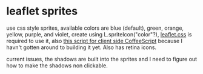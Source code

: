 leaflet sprites
=====
use css style sprites, available colors are blue (default), green, orange, yellow, purple, and violet, create using L.spriteIcon("color"?), [leaflet.css](https://github.com/calvinmetcalf/leaflet.css) is required to use it, also [this script for client side CoffeeScript](http://coffeescript.org/extras/coffee-script.js) because I havn't gotten around to building it yet. Also has retina icons.

current issues, the shadows are built into the sprites and I need to figure out how to make the shadows non clickable.